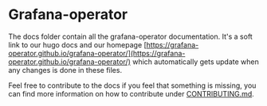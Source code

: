 # Grafana-operator

The docs folder contain all the grafana-operator documentation.
It's a soft link to our hugo docs and our homepage [https://grafana-operator.github.io/grafana-operator/](https://grafana-operator.github.io/grafana-operator/) which automatically gets update when any changes is done in these files.

Feel free to contribute to the docs if you feel that something is missing, you can find more information on how to contribute under [CONTRIBUTING.md](https://github.com/grafana/grafana-operator/blob/master/CONTRIBUTING.md).
